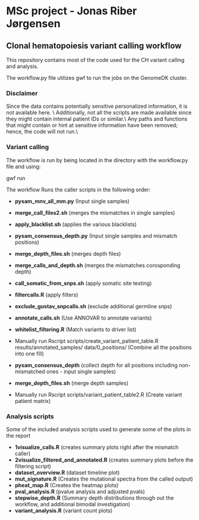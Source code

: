 # MSc project - Jonas Riber Jørgensen
## Clonal hematopoiesis variant calling workflow

This repository contains most of the code used for the CH variant calling and analysis.

The workflow.py file utilizes gwf to run the jobs on the GenomeDK cluster.

### Disclaimer 

Since the data contains potentially sensitive personalized information, it is not available here. \\
Additionally, not all the scripts are made available since they might contain internal patient IDs or similar.\\
Any paths and functions that might contain or hint at sensitive information have been removed; hence, the code will not run.\\



### Variant calling
The workflow is run by being located in the directory with the workflow.py file and using:

gwf run

The workflow Runs the caller scripts in the following order:

- **pysam_mnv_all_mm.py**           (Input single samples)
- **merge_call_files2.sh**          (merges the mismatches in single samples)
- **apply_blacklist.sh**           (applies the various blacklists)
- **pysam_consensus_depth.py**      (Input single samples and mismatch positions)
- **merge_depth_files.sh**          (merges depth files)
- **merge_calls_and_depth.sh**      (merges the mismatches corosponding depth)
- **call_somatic_from_snps.sh**     (apply somatic site testing)
- **filtercalls.R**                 (apply filters)
- **exclude_gustav_snpcalls.sh**    (exclude additional germline snps)
- **annotate_calls.sh**             (Use ANNOVAR to annotate variants)
- **whitelist_filtering.R**         (Match variants to driver list)

- Manually run Rscript scripts/create_variant_patient_table.R results/annotated_samples/ data/0_positions/
  (Combine all the positions into one fill)
  
- **pysam_consensus_depth**     (collect depth for all positions including non-mismatched ones - input single samples)
- **merge_depth_files.sh**      (merge depth samples)

- Manually run Rscript scripts/variant_patient_table2.R
  (Create variant patient matrix)


### Analysis scripts
Some of the included analysis scripts used to generate some of the plots in the report

- **1visualize_calls.R**                      (creates summary plots right after the mismatch caller)
- **2visualize_filtered_and_annotated.R**     (creates summary plots before the filtering script)
- **dataset_overview.R**                      (dataset timeline plot)
- **mut_signature.R**                         (Creates the mutational spectra from the called output)
- **pheat_map.R**                             (Creates the heatmap plots)
- **pval_analysis.R**                           (pvalue analysis and adjusted pvals)
- **stepwise_depth.R**                        (Summary depth distributions through out the workflow, and additional bimodal investigation)
- **variant_analysis.R**                        (variant count plots)  
